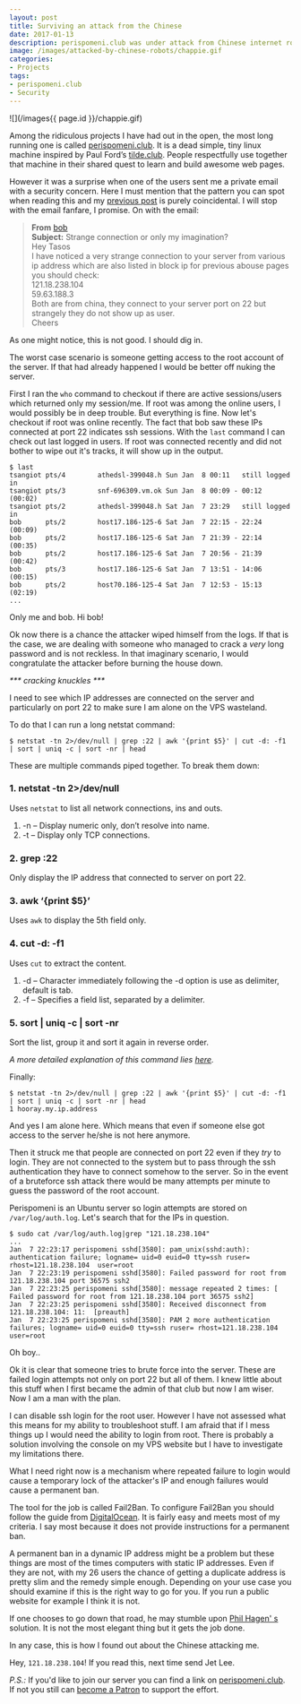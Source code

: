```yaml
---
layout: post
title: Surviving an attack from the Chinese
date: 2017-01-13
description: perispomeni.club was under attack from Chinese internet robots
image: /images/attacked-by-chinese-robots/chappie.gif
categories:
- Projects
tags:
- perispomeni.club
- Security
---
```


![](/images{{ page.id }}/chappie.gif)

Among the ridiculous projects I have had out in the open, the most long running
one is called [perispomeni.club](http://perispomeni.club).
It is a dead simple, tiny linux machine inspired by Paul Ford’s
[tilde.club](http://tilde.club). People respectfully use together that machine
in their shared quest to learn and build awesome web pages.

However it was a surprise when one of the users sent me a private email with a
security concern. Here I must mention that the pattern you can spot when
reading this and my [previous post](/a-pile-of-scam) is purely coincidental. I
will stop with the email fanfare, I promise. On with the email:

>**From** [bob](http://perispomeni.club/~bob/)<br>
>**Subject:** Strange connection or only my imagination?<br>
Hey Tasos<br>
I have noticed a very strange connection to your server from various ip address
which are also listed in block ip for previous abouse pages you should check:<br>
121.18.238.104<br>
59.63.188.3<br>
Both are from china, they connect to your server port on 22 but strangely they
do not show up as user.<br>
Cheers

As one might notice, this is not good. I should dig in.

The worst case scenario is someone getting access to the root account of the
server. If that had already happened I would be better off nuking the server.

First I ran the `who` command to checkout if there are active sessions/users
which returned only my session/me. If root was among the online users, I would
possibly be in deep trouble. But everything is fine. Now let's checkout if
root was online recently. The fact that bob saw these IPs connected at port 22
indicates ssh sessions. With the `last` command I can check out last logged in
users. If root was connected recently and did not bother to wipe out it's
tracks, it will show up in the output.

```
$ last
tsangiot pts/4        athedsl-399048.h Sun Jan  8 00:11   still logged in   
tsangiot pts/3        snf-696309.vm.ok Sun Jan  8 00:09 - 00:12  (00:02)    
tsangiot pts/2        athedsl-399048.h Sat Jan  7 23:29   still logged in   
bob      pts/2        host17.186-125-6 Sat Jan  7 22:15 - 22:24  (00:09)    
bob      pts/2        host17.186-125-6 Sat Jan  7 21:39 - 22:14  (00:35)    
bob      pts/2        host17.186-125-6 Sat Jan  7 20:56 - 21:39  (00:42)    
bob      pts/3        host17.186-125-6 Sat Jan  7 13:51 - 14:06  (00:15)    
bob      pts/2        host70.186-125-4 Sat Jan  7 12:53 - 15:13  (02:19)    
...
```

Only me and bob. Hi bob!

Ok now there is a chance the attacker wiped himself from the logs. If that is
the case, we are dealing with someone who managed to crack a *very* long password
and is not reckless. In that imaginary scenario, I would congratulate the
attacker before burning the house down.

<p class="text-center"><i>*** cracking knuckles ***</i></p>

I need to see which IP addresses are connected on the server and particularly
on port 22 to make sure I am alone on the VPS wasteland.

To do that I can run a long netstat command:

```
$ netstat -tn 2>/dev/null | grep :22 | awk '{print $5}' | cut -d: -f1 | sort | uniq -c | sort -nr | head
```

These are multiple commands piped together. To break them down:

### 1. netstat -tn 2>/dev/null

Uses `netstat` to list all network connections, ins and outs.

1. -n – Display numeric only, don’t resolve into name.
2. -t – Display only TCP connections.

### 2. grep :22

Only display the IP address that connected to server on port 22.

### 3. awk ‘{print $5}’

Uses `awk` to display the 5th field only.

### 4. cut -d: -f1

Uses `cut` to extract the content.

1. -d – Character immediately following the -d option is use as delimiter, default is tab.
1. -f – Specifies a field list, separated by a delimiter.

### 5. sort | uniq -c | sort -nr

Sort the list, group it and sort it again in reverse order.

*A more detailed explanation of this command lies
[here](https://www.mkyong.com/linux/list-all-ip-addresses-connected-to-your-server/).*

Finally:

```
$ netstat -tn 2>/dev/null | grep :22 | awk '{print $5}' | cut -d: -f1 | sort | uniq -c | sort -nr | head
1 hooray.my.ip.address
```

And yes I am alone here. Which means that even if someone else got access to
the server he/she is not here anymore.

Then it struck me that people are connected on port 22 even if they *try* to
login. They are not connected to the system but to pass through the ssh
authentication they have to connect somehow to the server. So in the event of a
bruteforce ssh attack there would be many attempts per minute to guess the
password of the root account.

Perispomeni is an Ubuntu server so login attempts are stored on
`/var/log/auth.log`. Let's search that for the IPs in question.


```
$ sudo cat /var/log/auth.log|grep "121.18.238.104"
...
Jan  7 22:23:17 perispomeni sshd[3580]: pam_unix(sshd:auth): authentication failure; logname= uid=0 euid=0 tty=ssh ruser= rhost=121.18.238.104  user=root
Jan  7 22:23:19 perispomeni sshd[3580]: Failed password for root from 121.18.238.104 port 36575 ssh2
Jan  7 22:23:25 perispomeni sshd[3580]: message repeated 2 times: [ Failed password for root from 121.18.238.104 port 36575 ssh2]
Jan  7 22:23:25 perispomeni sshd[3580]: Received disconnect from 121.18.238.104: 11:  [preauth]
Jan  7 22:23:25 perispomeni sshd[3580]: PAM 2 more authentication failures; logname= uid=0 euid=0 tty=ssh ruser= rhost=121.18.238.104  user=root
```

Oh boy..

Ok it is clear that someone tries to brute force into the server. These are
failed login attempts not only on port 22 but all of them. I knew little about
this stuff when I first became the admin of that club but now I am wiser.
Now I am a man with the plan.

I can disable ssh login for the root user. However I have not assessed what this
means for my ability to troubleshoot stuff. I am afraid that if I mess
things up I would need the ability to login from root. There is probably a
solution involving the console on my VPS website but I have to investigate my
limitations there.

What I need right now is a mechanism where repeated failure to login would cause
a temporary lock of the attacker's IP and enough failures would cause a permanent ban.

The tool for the job is called Fail2Ban. To configure Fail2Ban you should
follow the guide from [DigitalOcean](https://www.digitalocean.com/community/tutorials/how-to-protect-ssh-with-fail2ban-on-ubuntu-14-04).
It is fairly easy and meets most of my criteria. I say most because it does not
provide instructions for a permanent ban.

A permanent ban in a dynamic IP address might be a problem but these things are
most of the times computers with static IP addresses. Even if they are not,
with my 26 users the chance of getting a duplicate address is pretty slim and
the remedy simple enough. Depending on your use case you should examine if this
is the right way to go for you. If you run a public website for example I think
it is not.

If one chooses to go down that road, he may stumble upon [Phil Hagen' s](http://stuffphilwrites.com/2013/03/permanently-ban-repeat-offenders-fail2ban/)
solution. It is not the most elegant thing but it gets the job done.

In any case, this is how I found out about the Chinese attacking me.

Hey, `121.18.238.104`! If you read this, next time send Jet Lee.

*P.S.:* If you'd like to join our server you can find a link on [perispomeni.club](http://perispomeni.club). 
If not you still can [become a Patron](https://www.patreon.com/tsangiotis) to support the effort.
